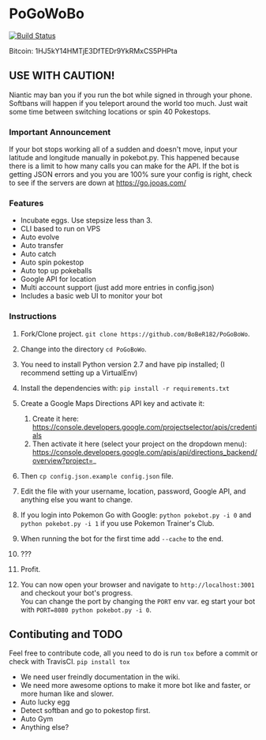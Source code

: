PoGoWoBo
========
[![Build Status](https://travis-ci.org/BoBeR182/PoGoBoWo.svg?branch=master)](https://travis-ci.org/BoBeR182/PoGoBoWo)

Bitcoin: 1HJ5kY14HMTjE3DfTEDr9YkRMxCS5PHPta

## USE WITH CAUTION! 
Niantic may ban you if you run the bot while signed in through your phone.
Softbans will happen if you teleport around the world too much.
Just wait some time between switching locations or spin 40 Pokestops.

### Important Announcement
If your bot stops working all of a sudden and doesn't move, input your latitude and longitude manually in pokebot.py. This happened because there is a limit to how many calls you can make for the API. If the bot is getting JSON errors and you you are 100% sure your config is right, check to see if the servers are down at https://go.jooas.com/

### Features
+ Incubate eggs. Use stepsize less than 3.
+ CLI based to run on VPS
+ Auto evolve
+ Auto transfer
+ Auto catch
+ Auto spin pokestop
+ Auto top up pokeballs
+ Google API for location
+ Multi account support (just add more entries in config.json)
+ Includes a basic web UI to monitor your bot

### Instructions
1. Fork/Clone project. `git clone https://github.com/BoBeR182/PoGoBoWo`.
2. Change into the directory `cd PoGoBoWo`.
3. You need to install Python version 2.7 and have pip installed; (I recommend setting up a VirtualEnv)
4. Install the dependencies with: `pip install -r requirements.txt`
5. Create a Google Maps Directions API key and activate it:
    1. Create it here: https://console.developers.google.com/projectselector/apis/credentials
    2. Then activate it here (select your project on the dropdown menu): https://console.developers.google.com/apis/api/directions_backend/overview?project=_
6. Then `cp config.json.example config.json` file.
7. Edit the file with your username, location, password, Google API, and anything else you want to change.
8. If you login into Pokemon Go with Google: `python pokebot.py -i 0` and `python pokebot.py -i 1` if you use Pokemon Trainer's Club.
9. When running the bot for the first time add `--cache` to the end.
10. ???
11. Profit.

99. You can now open your browser and navigate to `http://localhost:3001` and checkout your bot's progress.  
You can change the port by changing the `PORT` env var. eg start your bot with `PORT=8080 python pokebot.py -i 0`.

## Contibuting and TODO

Feel free to contribute code, all you need to do is run `tox` before a commit or check with TravisCI.
`pip install tox`

+ We need user freindly documentation in the wiki.
+ We need more awesome options to make it more bot like and faster, or more human like and slower.
+ Auto lucky egg
+ Detect softban and go to pokestop first.
+ Auto Gym
+ Anything else?
